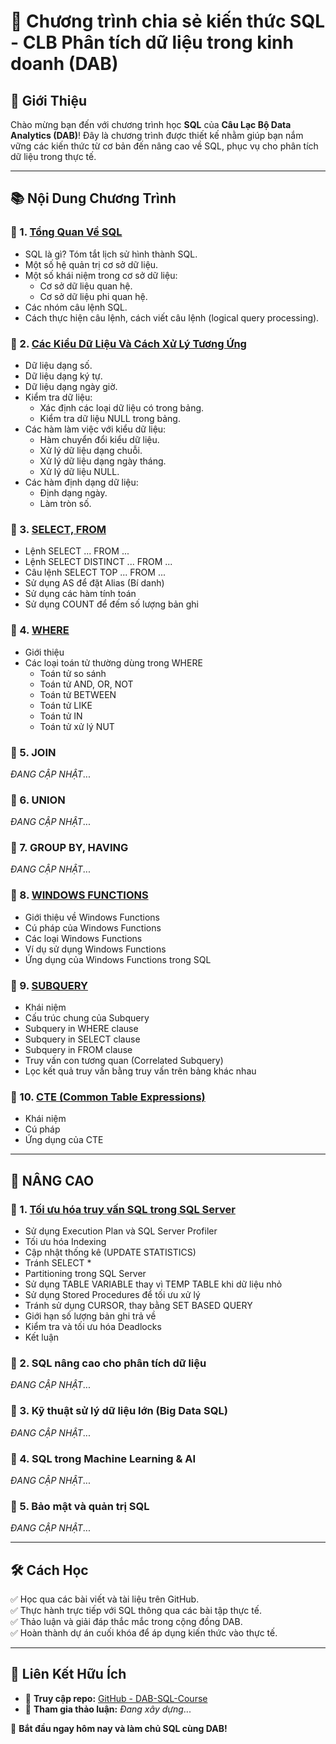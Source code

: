 # 📌 Chương trình chia sẻ kiến thức SQL - CLB Phân tích dữ liệu trong kinh doanh (DAB)

## 🎯 Giới Thiệu
Chào mừng bạn đến với chương trình học **SQL** của **Câu Lạc Bộ Data Analytics (DAB)**! Đây là chương trình được thiết kế nhằm giúp bạn nắm vững các kiến thức từ cơ bản đến nâng cao về SQL, phục vụ cho phân tích dữ liệu trong thực tế.

---

## 📚 Nội Dung Chương Trình
### 🔹 1. [Tổng Quan Về SQL](https://github.com/DABTMU/SQLwithDAB/blob/main/TỔNG%20QUAN%20SQL.md)
- SQL là gì? Tóm tắt lịch sử hình thành SQL.
- Một số hệ quản trị cơ sở dữ liệu.
- Một số khái niệm trong cơ sở dữ liệu:
  - Cơ sở dữ liệu quan hệ.
  - Cơ sở dữ liệu phi quan hệ.
- Các nhóm câu lệnh SQL.
- Cách thực hiện câu lệnh, cách viết câu lệnh (logical query processing).

### 🔹 2. [Các Kiểu Dữ Liệu Và Cách Xử Lý Tương Ứng](https://github.com/DABTMU/SQLwithDAB/blob/main/CÁC%20KIỂU%20DỮ%20LIỆU%20VÀ%20CÁCH%20XỬ%20LÝ%20TRONG%20SQL%20%20.md)
- Dữ liệu dạng số.
- Dữ liệu dạng ký tự.
- Dữ liệu dạng ngày giờ.
- Kiểm tra dữ liệu:
  - Xác định các loại dữ liệu có trong bảng.
  - Kiểm tra dữ liệu NULL trong bảng.
- Các hàm làm việc với kiểu dữ liệu:
  - Hàm chuyển đổi kiểu dữ liệu.  
  - Xử lý dữ liệu dạng chuỗi.
  - Xử lý dữ liệu dạng ngày tháng.
  - Xử lý dữ liệu NULL.
- Các hàm định dạng dữ liệu:
  - Định dạng ngày.
  - Làm tròn số.

### 🔹 3. [SELECT, FROM](https://github.com/DABTMU/SQLwithDAB/blob/main/SELECT%2C%20FROM.md)
- Lệnh SELECT ... FROM ...
- Lệnh SELECT DISTINCT ... FROM ...
- Câu lệnh SELECT TOP ... FROM ...
- Sử dụng AS để đặt Alias (Bí danh)
- Sử dụng các hàm tính toán
- Sử dụng COUNT để đếm số lượng bản ghi

### 🔹 4. [WHERE](https://github.com/DABTMU/SQLwithDAB/blob/main/WHERE.md)
- Giới thiệu
- Các loại toán tử thường dùng trong WHERE
  * Toán tử so sánh
  * Toán tử AND, OR, NOT
  * Toán tử BETWEEN
  * Toán tử LIKE
  * Toán tử IN
  * Toán tử xử lý NUT
### 🔹 5. JOIN
*ĐANG CẬP NHẬT*...  
### 🔹 6. UNION
*ĐANG CẬP NHẬT*...  
### 🔹 7. GROUP BY, HAVING
*ĐANG CẬP NHẬT*...  
### 🔹 8. [WINDOWS FUNCTIONS](https://github.com/DABTMU/SQLwithDAB/blob/main/WINDOWSFUNCTIONS.md)
- Giới thiệu về Windows Functions
- Cú pháp của Windows Functions
- Các loại Windows Functions
- Ví dụ sử dụng Windows Functions
- Ứng dụng của Windows Functions trong SQL
### 🔹 9. [SUBQUERY](https://github.com/DABTMU/SQLwithDAB/blob/main/SUBQUERY.md)
- Khái niệm
- Cấu trúc chung của Subquery
- Subquery in WHERE clause
- Subquery in SELECT clause
- Subquery in FROM clause
- Truy vấn con tương quan (Correlated Subquery)
- Lọc kết quả truy vấn bằng truy vấn trên bảng khác nhau
### 🔹 10. [CTE (Common Table Expressions)](https://github.com/DABTMU/SQLwithDAB/blob/main/CTE.md)
- Khái niệm
- Cú pháp
- Ứng dụng của CTE
  
---

## 🚀 NÂNG CAO
### 🔹 1. [Tối ưu hóa truy vấn SQL trong SQL Server](https://github.com/DABTMU/SQLwithDAB/blob/main/T%E1%BB%91i%20%C6%B0u%20ho%C3%A1%20truy%20v%E1%BA%A5n%20SQL%20(Query%20optimization).md)
- Sử dụng Execution Plan và SQL Server Profiler
- Tối ưu hóa Indexing
- Cập nhật thống kê (UPDATE STATISTICS)
- Tránh SELECT *
- Partitioning trong SQL Server
- Sử dụng TABLE VARIABLE thay vì TEMP TABLE khi dữ liệu nhỏ
- Sử dụng Stored Procedures để tối ưu xử lý
- Tránh sử dụng CURSOR, thay bằng SET BASED QUERY
- Giới hạn số lượng bản ghi trả về
- Kiểm tra và tối ưu hóa Deadlocks
- Kết luận
### 🔹 2. SQL nâng cao cho phân tích dữ liệu
*ĐANG CẬP NHẬT*...  
### 🔹 3. Kỹ thuật sử lý dữ liệu lớn (Big Data SQL)
*ĐANG CẬP NHẬT*...  
### 🔹 4. SQL trong Machine Learning & AI 
*ĐANG CẬP NHẬT*...  
### 🔹 5. Bảo mật và quản trị SQL 
*ĐANG CẬP NHẬT*...  

---

## 🛠 Cách Học  
✅ Học qua các bài viết và tài liệu trên GitHub.  
✅ Thực hành trực tiếp với SQL thông qua các bài tập thực tế.  
✅ Thảo luận và giải đáp thắc mắc trong cộng đồng DAB.  
✅ Hoàn thành dự án cuối khóa để áp dụng kiến thức vào thực tế.  

---

## 🔗 Liên Kết Hữu Ích  
- 📂 **Truy cập repo:** [GitHub - DAB-SQL-Course](https://github.com/DABTMU?tab=repositories)  
- 💬 **Tham gia thảo luận:** *Đang xây dựng*...    

🚀 **Bắt đầu ngay hôm nay và làm chủ SQL cùng DAB!**

